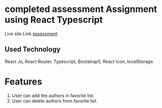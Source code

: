 # completed assessment Assignment using React Typescript

Live site Link [assessment](https://peaceful-franklin-c0bba3.netlify.app/).

## Used Technology

React Js, React Router, Typescript, Bootstrap5, React Icon, localStorage

# Features
1. User can add the authors in  favorite list.
2. User can delete authors from favorite list.


